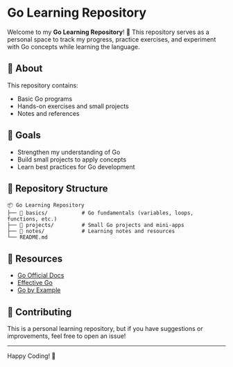 # Go Learning Repository

Welcome to my **Go Learning Repository**! 🚀 This repository serves as a personal space to track my progress, practice exercises, and experiment with Go concepts while learning the language.

## 📌 About
This repository contains:
- Basic Go programs
- Hands-on exercises and small projects
- Notes and references

## 🎯 Goals
- Strengthen my understanding of Go
- Build small projects to apply concepts
- Learn best practices for Go development

## 📂 Repository Structure
```
📦 Go Learning Repository
├── 📁 basics/           # Go fundamentals (variables, loops, functions, etc.)
├── 📁 projects/         # Small Go projects and mini-apps
├── 📁 notes/            # Learning notes and resources
└── README.md
```

## 🔗 Resources
- [Go Official Docs](https://golang.org/doc/)
- [Effective Go](https://golang.org/doc/effective_go.html)
- [Go by Example](https://gobyexample.com/)

## 🤝 Contributing
This is a personal learning repository, but if you have suggestions or improvements, feel free to open an issue!

---
Happy Coding! 🚀
